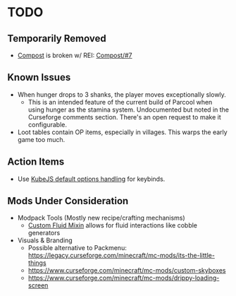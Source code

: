 # TODO

## Temporarily Removed

- [Compost](https://www.curseforge.com/minecraft/mc-mods/compost) is broken w/
  REI: [Compost/#7](https://github.com/yurisuika/Compost/issues/7)

## Known Issues

- When hunger drops to 3 shanks, the player moves exceptionally slowly.
  - This is an intended feature of the current build of Parcool when using
    hunger as the stamina system. Undocumented but noted in the Curseforge
    comments section. There's an open request to make it configurable.
- Loot tables contain OP items, especially in villages. This warps the early
  game too much.

## Action Items

- Use
  [KubeJS default options handling](https://kubejs.com/wiki/tutorials/default-options)
  for keybinds.

## Mods Under Consideration

- Modpack Tools (Mostly new recipe/crafting mechanisms)
  - [Custom Fluid Mixin](https://www.curseforge.com/minecraft/mc-mods/custom-fluid-mixin)
    allows for fluid interactions like cobble generators
- Visuals & Branding
  - Possible alternative to Packmenu:
    https://legacy.curseforge.com/minecraft/mc-mods/its-the-little-things
  - https://www.curseforge.com/minecraft/mc-mods/custom-skyboxes
  - https://www.curseforge.com/minecraft/mc-mods/drippy-loading-screen
